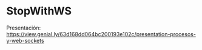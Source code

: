 # StopWithWS

Presentación: https://view.genial.ly/63d168dd064bc200193e102c/presentation-procesos-y-web-sockets
